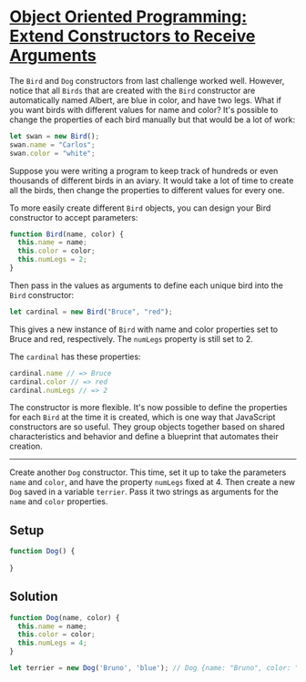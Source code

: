 # [Object Oriented Programming: Extend Constructors to Receive Arguments](https://learn.freecodecamp.org/javascript-algorithms-and-data-structures/object-oriented-programming/extend-constructors-to-receive-arguments)

The `Bird` and `Dog` constructors from last challenge worked well. However, notice that all `Birds` that are created with the `Bird` constructor are automatically named Albert, are blue in color, and have two legs. What if you want birds with different values for name and color? It's possible to change the properties of each bird manually but that would be a lot of work:

```js
let swan = new Bird();
swan.name = "Carlos";
swan.color = "white";
```

Suppose you were writing a program to keep track of hundreds or even thousands of different birds in an aviary. It would take a lot of time to create all the birds, then change the properties to different values for every one.

To more easily create different `Bird` objects, you can design your Bird constructor to accept parameters:

```js
function Bird(name, color) {
  this.name = name;
  this.color = color;
  this.numLegs = 2;
}
```

Then pass in the values as arguments to define each unique bird into the `Bird` constructor:

```js
let cardinal = new Bird("Bruce", "red");
```

This gives a new instance of `Bird` with name and color properties set to Bruce and red, respectively. The `numLegs` property is still set to 2.

The `cardinal` has these properties:

```js
cardinal.name // => Bruce
cardinal.color // => red
cardinal.numLegs // => 2
```

The constructor is more flexible. It's now possible to define the properties for each `Bird` at the time it is created, which is one way that JavaScript constructors are so useful. They group objects together based on shared characteristics and behavior and define a blueprint that automates their creation.

---

Create another `Dog` constructor. This time, set it up to take the parameters `name` and `color`, and have the property `numLegs` fixed at 4. Then create a new `Dog` saved in a variable `terrier`. Pass it two strings as arguments for the `name` and `color` properties.

## Setup
```js
function Dog() {
  
}
```

## Solution
```js
function Dog(name, color) {
  this.name = name;
  this.color = color;
  this.numLegs = 4;
}

let terrier = new Dog('Bruno', 'blue'); // Dog {name: "Bruno", color: "blue", numLegs: 4}
```